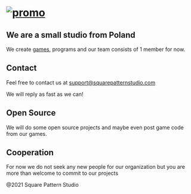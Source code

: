 # [![promo](https://square-pattern-studio.github.io/imagedatabase/background.png.webp)](https://squarepatternstudio.com)
## We are a small studio from Poland

We create [games](https://www.squarepatternstudio.com/games.html), programs and our team consists of 1 member for now. 

## Contact

Feel free to contact us at support@squarepatternstudio.com 

We will reply as fast as we can! 

## Open Source

We will do some open source projects and maybe even post game code from our games. 

## Cooperation

For now we do not seek any new people for our organization but you are more than welcome to commit to our projects


@2021 Square Pattern Studio 
